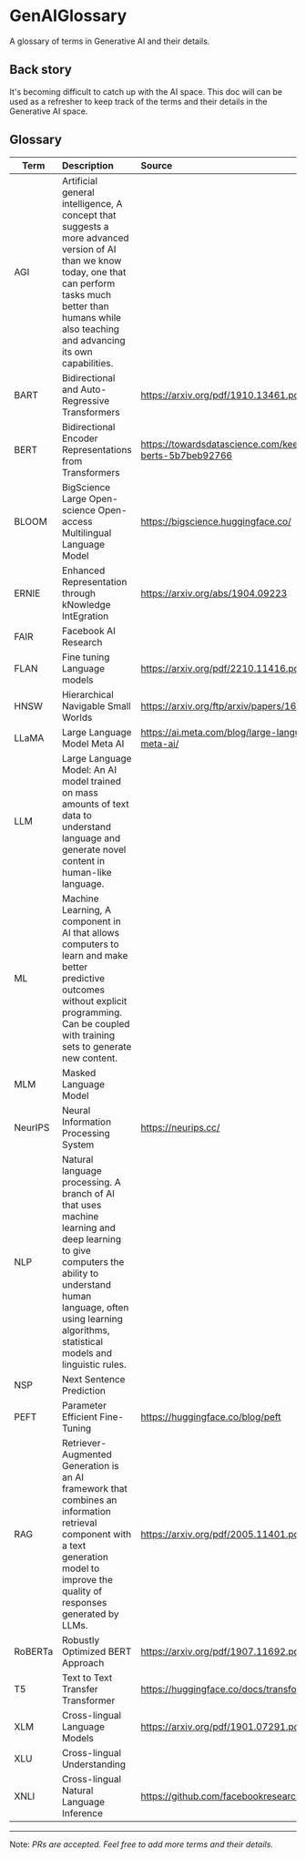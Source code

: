 # GenAIGlossary
A glossary of terms in Generative AI and their details.

## Back story
It's becoming difficult to catch up with the AI space. This doc will can be used as a refresher to keep track of the terms and their details in the Generative AI space.

## Glossary
| Term | Description            | Source     |
| ---- | :--------------------- | :--------- |
|AGI        |	Artificial general intelligence, A concept that suggests a more advanced version of AI than we know today, one that can perform tasks much better than humans while also teaching and advancing its own capabilities.	
|BART       |	Bidirectional and Auto-Regressive Transformers	                                    |       https://arxiv.org/pdf/1910.13461.pdf
|BERT       |	Bidirectional Encoder Representations from Transformers	                            |       https://towardsdatascience.com/keeping-up-with-the-berts-5b7beb92766
|BLOOM      |	BigScience Large Open-science Open-access Multilingual Language Model	            |       https://bigscience.huggingface.co/
|ERNIE      |	Enhanced Representation through kNowledge IntEgration	                            |       https://arxiv.org/abs/1904.09223
|FAIR       |	Facebook AI Research	
|FLAN       |	Fine tuning Language models	                                                        |       https://arxiv.org/pdf/2210.11416.pdf
|HNSW       |	Hierarchical Navigable Small Worlds	                                                |       https://arxiv.org/ftp/arxiv/papers/1603/1603.09320.pdf
|LLaMA      |	Large Language Model Meta AI	                                                    |       https://ai.meta.com/blog/large-language-model-llama-meta-ai/
|LLM        |	Large Language Model: An AI model trained on mass amounts of text data to understand language and generate novel content in human-like language.	
|ML         |	Machine Learning, A component in AI that allows computers to learn and make better predictive outcomes without explicit programming. Can be coupled with training sets to generate new content.	
|MLM        |	Masked Language Model	
|NeurIPS    |	Neural Information Processing System	                                            |       https://neurips.cc/
|NLP        |	Natural language processing. A branch of AI that uses machine learning and deep learning to give computers the ability to understand human language, often using learning algorithms, statistical models and linguistic rules.	
|NSP        |	Next Sentence Prediction	
|PEFT       |	Parameter Efficient Fine-Tuning	                                                    |       https://huggingface.co/blog/peft
|RAG        |   Retriever-Augmented Generation is an AI framework that combines an information retrieval component with a text generation model to improve the quality of responses generated by LLMs.	                                                    |       https://arxiv.org/pdf/2005.11401.pdf
|RoBERTa    |	Robustly Optimized BERT Approach	                                                |       https://arxiv.org/pdf/1907.11692.pdf
|T5         |	Text to Text Transfer Transformer	                                                |       https://huggingface.co/docs/transformers/model_doc/t5
|XLM        |	Cross-lingual Language Models	                                                    |       https://arxiv.org/pdf/1901.07291.pdf
|XLU        |	Cross-lingual Understanding	
|XNLI       |	Cross-lingual Natural Language Inference	                                        |       https://github.com/facebookresearch/XNLI

---
Note: _PRs are accepted. Feel free to add more terms and their details._
